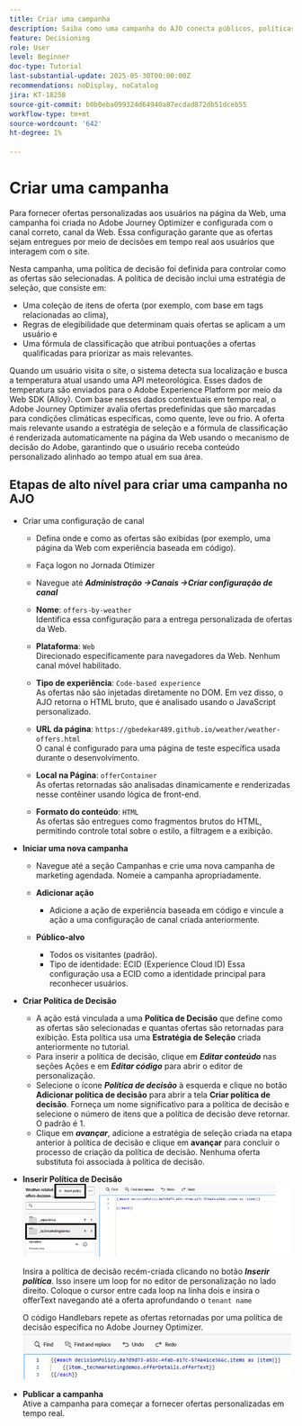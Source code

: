 ```yaml
---
title: Criar uma campanha
description: Saiba como uma campanha do AJO conecta públicos, políticas de decisão e canais para fornecer ofertas personalizadas no momento certo nos pontos de contato do cliente.
feature: Decisioning
role: User
level: Beginner
doc-type: Tutorial
last-substantial-update: 2025-05-30T00:00:00Z
recommendations: noDisplay, noCatalog
jira: KT-18258
source-git-commit: b0b0eba099324d64940a87ecdad872db51dceb55
workflow-type: tm+mt
source-wordcount: '642'
ht-degree: 1%

---
```


# Criar uma campanha

Para fornecer ofertas personalizadas aos usuários na página da Web, uma campanha foi criada no Adobe Journey Optimizer e configurada com o canal correto, canal da Web. Essa configuração garante que as ofertas sejam entregues por meio de decisões em tempo real aos usuários que interagem com o site.

Nesta campanha, uma política de decisão foi definida para controlar como as ofertas são selecionadas. A política de decisão inclui uma estratégia de seleção, que consiste em:

- Uma coleção de itens de oferta (por exemplo, com base em tags relacionadas ao clima),
- Regras de elegibilidade que determinam quais ofertas se aplicam a um usuário e
- Uma fórmula de classificação que atribui pontuações a ofertas qualificadas para priorizar as mais relevantes.

Quando um usuário visita o site, o sistema detecta sua localização e busca a temperatura atual usando uma API meteorológica. Esses dados de temperatura são enviados para o Adobe Experience Platform por meio da Web SDK (Alloy). Com base nesses dados contextuais em tempo real, o Adobe Journey Optimizer avalia ofertas predefinidas que são marcadas para condições climáticas específicas, como quente, leve ou frio. A oferta mais relevante usando a estratégia de seleção e a fórmula de classificação é renderizada automaticamente na página da Web usando o mecanismo de decisão do Adobe, garantindo que o usuário receba conteúdo personalizado alinhado ao tempo atual em sua área.


## Etapas de alto nível para criar uma campanha no AJO

- Criar uma configuração de canal
   - Defina onde e como as ofertas são exibidas (por exemplo, uma página da Web com experiência baseada em código).
   - Faça logon no Jornada Otimizer
   - Navegue até _**Administração ->Canais ->Criar configuração de canal**_
   - **Nome**: `offers-by-weather`\
     Identifica essa configuração para a entrega personalizada de ofertas da Web.
   - **Plataforma**: `Web`\
     Direcionado especificamente para navegadores da Web. Nenhum canal móvel habilitado.
   - **Tipo de experiência**:
     `Code-based experience`\
     As ofertas não são injetadas diretamente no DOM. Em vez disso, o AJO retorna o HTML bruto, que é analisado usando o JavaScript personalizado.
   - **URL da página**: `https://gbedekar489.github.io/weather/weather-offers.html`\
     O canal é configurado para uma página de teste específica usada durante o desenvolvimento.
   - **Local na Página**: `offerContainer`\
     As ofertas retornadas são analisadas dinamicamente e renderizadas nesse contêiner usando lógica de front-end.

   - **Formato do conteúdo**: `HTML`\
     As ofertas são entregues como fragmentos brutos do HTML, permitindo controle total sobre o estilo, a filtragem e a exibição.


- **Iniciar uma nova campanha**
   - Navegue até a seção Campanhas e crie uma nova campanha de marketing agendada. Nomeie a campanha apropriadamente.
   - **Adicionar ação**
      - Adicione a ação de experiência baseada em código e vincule a ação a uma configuração de canal criada anteriormente.



   - **Público-alvo**
      - Todos os visitantes (padrão).
      - Tipo de identidade: ECID (Experience Cloud ID)
Essa configuração usa a ECID como a identidade principal para reconhecer usuários.


- **Criar Política de Decisão**
   - A ação está vinculada a uma **Política de Decisão** que define como as ofertas são selecionadas e quantas ofertas são retornadas para exibição. Esta política usa uma **Estratégia de Seleção** criada anteriormente no tutorial.
   - Para inserir a política de decisão, clique em **_Editar conteúdo_** nas seções Ações e em **_Editar código_** para abrir o editor de personalização.
   - Selecione o ícone _**Política de decisão**_ à esquerda e clique no botão **Adicionar política de decisão** para abrir a tela **Criar política de decisão**. Forneça um nome significativo para a política de decisão e selecione o número de itens que a política de decisão deve retornar. O padrão é 1.
   - Clique em **_avançar_**, adicione a estratégia de seleção criada na etapa anterior à política de decisão e clique em **avançar** para concluir o processo de criação da política de decisão. Nenhuma oferta substituta foi associada à política de decisão.



- **Inserir Política de Decisão**
  ![editor-personalização](assets/personalization-editor.png)

  Insira a política de decisão recém-criada clicando no botão _**Inserir política**_. Isso insere um loop for no editor de personalização no lado direito.
Coloque o cursor entre cada loop na linha dois e insira o offerText navegando até a oferta aprofundando o `tenant name`

  O código Handlebars repete as ofertas retornadas por uma política de decisão específica no Adobe Journey Optimizer.
  ![barra de identificadores](assets/handlebar-code.png)

- **Publicar a campanha**\
  Ative a campanha para começar a fornecer ofertas personalizadas em tempo real.


